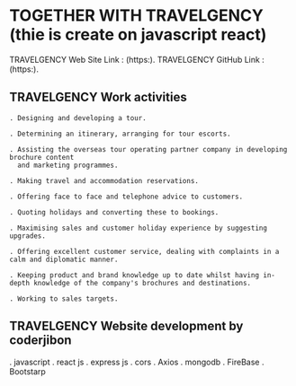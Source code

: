 # TOGETHER WITH TRAVELGENCY (thie is create on javascript react)

TRAVELGENCY Web Site Link : (https:).
TRAVELGENCY GitHub Link : (https:).

## TRAVELGENCY  Work activities
    . Designing and developing a tour.

    . Determining an itinerary, arranging for tour escorts.

    . Assisting the overseas tour operating partner company in developing brochure content   
      and marketing programmes.

    . Making travel and accommodation reservations.

    . Offering face to face and telephone advice to customers.

    . Quoting holidays and converting these to bookings.

    . Maximising sales and customer holiday experience by suggesting upgrades.

    . Offering excellent customer service, dealing with complaints in a calm and diplomatic manner.

    . Keeping product and brand knowledge up to date whilst having in-depth knowledge of the company's brochures and destinations.

    . Working to sales targets.

## TRAVELGENCY  Website development by coderjibon
. javascript
. react js
. express js
. cors
. Axios
. mongodb
. FireBase
. Bootstarp